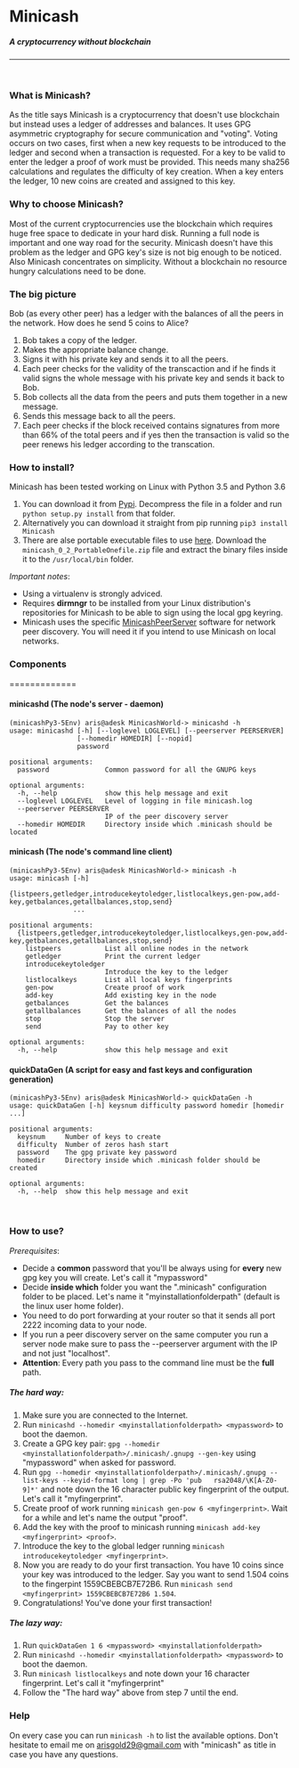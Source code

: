 # Minicash
##### *A cryptocurrency without blockchain*
--------------------------------------------
&nbsp;
### What is Minicash?
As the title says Minicash is a cryptocurrency that doesn't use blockchain but instead uses a ledger of addresses and balances. It uses GPG asymmetric cryptography for secure communication and "voting". Voting occurs on two cases, first when a new key requests to be introduced to the ledger and second when a transaction is requested. For a key to be valid to enter the ledger a proof of work must be provided. This needs many sha256 calculations and regulates the difficulty of key creation. When a key enters the ledger, 10 new coins are created and assigned to this key.

### Why to choose Minicash?
Most of the current cryptocurrencies use the blockchain which requires huge free space to dedicate in your hard disk. Running a full node is important and one way road for the security. Minicash doesn't have this problem as the ledger and GPG key's size is not big enough to be noticed. Also Minicash concentrates on simplicity. Without a blockchain no resource hungry calculations need to be done.

### The big picture
Bob (as every other peer) has a ledger with the balances of all the peers in the network.
How does he send 5 coins to Alice?
1. Bob takes a copy of the ledger.
2. Makes the appropriate balance change.
3. Signs it with his private key and sends it to all the peers.
4. Each peer checks for the validity of the transcaction and if he finds it valid signs the whole message with his private key and sends it back to Bob.
5. Bob collects all the data from the peers and puts them together in  a new message.
6. Sends this message back to all the peers.
7. Each peer checks if the block received contains signatures from more than 66% of the total peers and if yes then the transaction is valid so the peer renews his ledger according to the transcation.
&nbsp;

### How to install?
Minicash has been tested working on Linux with Python 3.5 and Python 3.6
1. You can download it from [Pypi](https://pypi.org/search/?q=Minicash). Decompress the file in a folder and run `python setup.py install` from that folder.
2. Alternatively you can download it straight from pip running `pip3 install Minicash`
3. There are alse portable executable files to use [here](https://github.com/saavedra29/Minicash/releases). Download the `minicash_0_2_PortableOnefile.zip` file and extract the binary files inside it to the `/usr/local/bin` folder.

*Important notes*:
- Using a virtualenv is strongly adviced. 
- Requires **dirmngr** to be installed from your Linux distribution's repositories for Minicash to be able to sign using the local gpg keyring.
- Minicash uses the specific [MinicashPeerServer]( https://github.com/saavedra29/MinicashPeerServer) software for network peer discovery. You will need it if you intend to use Minicash on local networks.

### Components
============= 

#### minicashd (The node's server - daemon)
    (minicashPy3-5Env) aris@adesk MinicashWorld-> minicashd -h
    usage: minicashd [-h] [--loglevel LOGLEVEL] [--peerserver PEERSERVER]
                     [--homedir HOMEDIR] [--nopid]
                     password
    
    positional arguments:
      password              Common password for all the GNUPG keys
    
    optional arguments:
      -h, --help            show this help message and exit
      --loglevel LOGLEVEL   Level of logging in file minicash.log
      --peerserver PEERSERVER
                            IP of the peer discovery server
      --homedir HOMEDIR     Directory inside which .minicash should be located
  
#### minicash (The node's command line client)
    (minicashPy3-5Env) aris@adesk MinicashWorld-> minicash -h
    usage: minicash [-h]
                    {listpeers,getledger,introducekeytoledger,listlocalkeys,gen-pow,add-key,getbalances,getallbalances,stop,send}
                    ...
    
    positional arguments:
      {listpeers,getledger,introducekeytoledger,listlocalkeys,gen-pow,add-key,getbalances,getallbalances,stop,send}
        listpeers           List all online nodes in the network
        getledger           Print the current ledger
        introducekeytoledger
                            Introduce the key to the ledger
        listlocalkeys       List all local keys fingerprints
        gen-pow             Create proof of work
        add-key             Add existing key in the node
        getbalances         Get the balances
        getallbalances      Get the balances of all the nodes
        stop                Stop the server
        send                Pay to other key
    
    optional arguments:
      -h, --help            show this help message and exit
  
#### quickDataGen (A script for easy and fast keys and configuration generation)

    (minicashPy3-5Env) aris@adesk MinicashWorld-> quickDataGen -h
    usage: quickDataGen [-h] keysnum difficulty password homedir [homedir ...]
    
    positional arguments:
      keysnum     Number of keys to create
      difficulty  Number of zeros hash start
      password    The gpg private key password
      homedir     Directory inside which .minicash folder should be created
    
    optional arguments:
      -h, --help  show this help message and exit
&nbsp;

### How to use?
*Prerequisites*:
- Decide a **common** password that you'll be always using for **every** new gpg key you will create. Let's call it "mypassword"
- Decide **inside which** folder you want the ".minicash" configuration folder to be placed. Let's name it "myinstallationfolderpath" (default is the linux user home folder).
- You need to do port forwarding at your router so that it sends all port 2222 incoming data to your node.
- If you run a peer discovery server on the same computer you run a server node make sure to pass the --peerserver argument with the IP and not just "localhost".
- **Attention**: Every path you pass to the command line must be the **full** path. 
&nbsp;

##### *The hard way*:
1. Make sure you are connected to the Internet.
2. Run `minicashd --homedir <myinstallationfolderpath> <mypassword>` to boot the daemon.
3. Create a GPG key pair: `gpg --homedir <myinstallationfolderpath>/.minicash/.gnupg --gen-key` using "mypassword" when asked for password.
4. Run `gpg --homedir <myinstallationfolderpath>/.minicash/.gnupg --list-keys --keyid-format long | grep -Po 'pub   rsa2048/\K[A-Z0-9]*'` and note down the 16 character public key fingerprint of the output. Let's call it "myfingerprint".
5. Create proof of work running `minicash gen-pow 6 <myfingerprint>`. Wait for a while and let's name the output "proof".
6. Add the key with the proof to minicash running `minicash add-key <myfingerprint> <proof>`.
7. Introduce the key to the global ledger running `minicash introducekeytoledger <myfingerprint>`.
8. Now you are ready to do your first transaction. You have 10 coins since your key was introduced to the ledger. Say you want to send 1.504 coins to the fingerpint 1559CBEBCB7E72B6. Run `minicash send <myfingerprint> 1559CBEBCB7E72B6 1.504`.
9. Congratulations! You've done your first transaction!

##### *The lazy way*:
1. Run `quickDataGen 1 6 <mypassword> <myinstallationfolderpath>`
2. Run `minicashd --homedir <myinstallationfolderpath> <mypassword>` to boot the daemon.
3. Run `minicash listlocalkeys` and note down your 16 character fingerprint. Let's call it "myfingerprint"
4. Follow the "The hard way" above from step 7 until the end.
&nbsp;

### Help
On every case you can run `minicash -h` to list the available options.
Don't hesitate to email me on arisgold29@gmail.com with "minicash" as title in case you have any questions.
